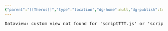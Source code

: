 ```yaml
---
{"parent":"[[Theros]]","type":"location","dg-home":null,"dg-publish":true,"permalink":"/almanac/locations/meletis/","dgPassFrontmatter":true}
---
```



<pre class="dataview dataview-error">Dataview: custom view not found for 'scriptTTT.js' or 'scriptTTT/view.js'.</pre>
